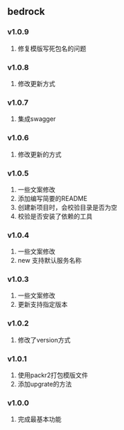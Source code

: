 ## bedrock

### v1.0.9
1. 修复模版写死包名的问题

### v1.0.8
1. 修改更新方式

### v1.0.7
1. 集成swagger

### v1.0.6
1. 修改更新的方式

### v1.0.5
1. 一些文案修改
2. 添加编写简要的README
3. 创建新项目时，会校验目录是否为空
4. 校验是否安装了依赖的工具

### v1.0.4
1. 一些文案修改
2. new 支持默认服务名称

### v1.0.3
1. 一些文案修改
2. 更新支持指定版本

### v1.0.2
1. 修改了version方式

### v1.0.1
1. 使用packr2打包模版文件
2. 添加upgrate的方法

### v1.0.0
1. 完成最基本功能
